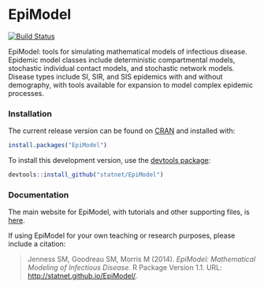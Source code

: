 EpiModel
===============

[![Build Status](https://travis-ci.org/statnet/EpiModel.svg?branch=master)](https://travis-ci.org/statnet/EpiModel)

EpiModel: tools for simulating mathematical models of infectious disease. Epidemic model classes include deterministic compartmental models, stochastic individual contact models, and stochastic network models. Disease types include SI, SIR, and SIS epidemics with and without demography, with tools available for expansion to model complex epidemic processes.


### Installation
The current release version can be found on [CRAN](http://cran.r-project.org/web/packages/EpiModel/index.html) and installed with:
```r
install.packages("EpiModel")
```

To install this development version, use the [devtools package](https://github.com/hadley/devtools):
```r
devtools::install_github("statnet/EpiModel")
```

### Documentation
The main website for EpiModel, with tutorials and other supporting files, is [here](http://statnet.github.io/EpiModel/).

If using EpiModel for your own teaching or research purposes, please include a citation:
> Jenness SM, Goodreau SM, Morris M (2014). *EpiModel: Mathematical Modeling of Infectious Disease.* R Package Version 1.1. URL:  http://statnet.github.io/EpiModel/.
